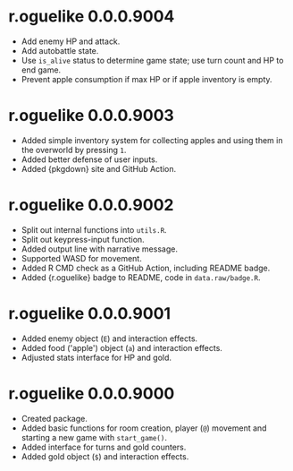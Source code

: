 # r.oguelike 0.0.0.9004

* Add enemy HP and attack.
* Add autobattle state.
* Use `is_alive` status to determine game state; use turn count and HP to end game.
* Prevent apple consumption if max HP or if apple inventory is empty.


# r.oguelike 0.0.0.9003

* Added simple inventory system for collecting apples and using them in the overworld by pressing `1`.
* Added better defense of user inputs.
* Added {pkgdown} site and GitHub Action.

# r.oguelike 0.0.0.9002

* Split out internal functions into `utils.R`.
* Split out keypress-input function.
* Added output line with narrative message.
* Supported WASD for movement.
* Added R CMD check as a GitHub Action, including README badge.
* Added {r.oguelike} badge to README, code in `data.raw/badge.R`.

# r.oguelike 0.0.0.9001

* Added enemy object (`E`) and interaction effects.
* Added food ('apple') object (`a`) and interaction effects.
* Adjusted stats interface for HP and gold.

# r.oguelike 0.0.0.9000

* Created package.
* Added basic functions for room creation, player (`@`) movement and starting a new game with `start_game()`.
* Added interface for turns and gold counters.
* Added gold object (`$`) and interaction effects.
